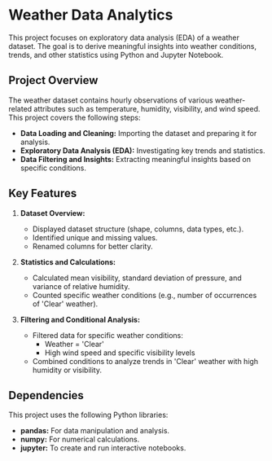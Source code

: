 # Weather Data Analytics

This project focuses on exploratory data analysis (EDA) of a weather dataset. The goal is to derive meaningful insights into weather conditions, trends, and other statistics using Python and Jupyter Notebook.

## Project Overview

The weather dataset contains hourly observations of various weather-related attributes such as temperature, humidity, visibility, and wind speed. This project covers the following steps:

- **Data Loading and Cleaning:** Importing the dataset and preparing it for analysis.
- **Exploratory Data Analysis (EDA):** Investigating key trends and statistics.
- **Data Filtering and Insights:** Extracting meaningful insights based on specific conditions.

## Key Features

1. **Dataset Overview:**
   - Displayed dataset structure (shape, columns, data types, etc.).
   - Identified unique and missing values.
   - Renamed columns for better clarity.

2. **Statistics and Calculations:**
   - Calculated mean visibility, standard deviation of pressure, and variance of relative humidity.
   - Counted specific weather conditions (e.g., number of occurrences of 'Clear' weather).

3. **Filtering and Conditional Analysis:**
   - Filtered data for specific weather conditions:
     - Weather = 'Clear'
     - High wind speed and specific visibility levels
   - Combined conditions to analyze trends in 'Clear' weather with high humidity or visibility.

## Dependencies

This project uses the following Python libraries:

- **pandas:** For data manipulation and analysis.
- **numpy:** For numerical calculations.
- **jupyter:** To create and run interactive notebooks.
